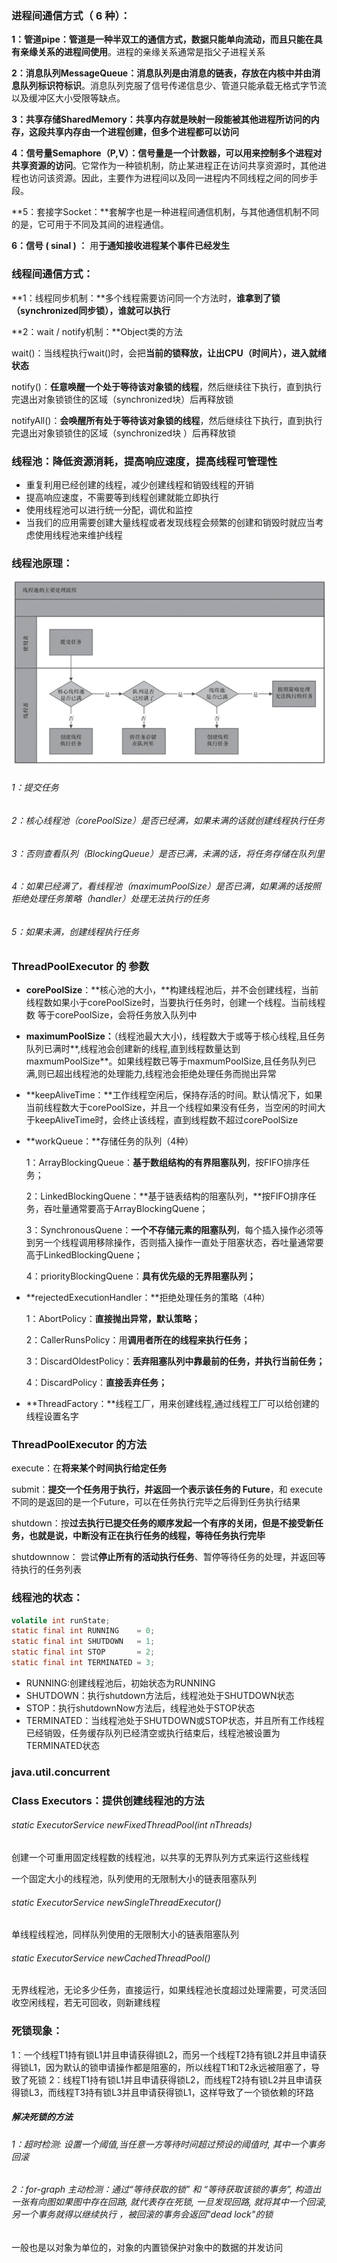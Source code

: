 ### **进程间通信方式**（ 6 种）：

**1：管道pipe：**管道是一种**半双工的通信方式，数据只能单向流动，而且只能在具有亲缘关系的进程间使用**。进程的亲缘关系通常是指父子进程关系

**2：消息队列MessageQueue：**消息队列是**由消息的链表，存放在内核中并由消息队列标识符标识**。消息队列克服了信号传递信息少、管道只能承载无格式字节流以及缓冲区大小受限等缺点。

**3：共享存储SharedMemory：**共享内存就是映射一段能被其他进程所访问的内存，这**段共享内存由一个进程创建，但多个进程都可以访问**

**4：信号量Semaphore（P,V）：**信号量是**一个计数器，可以用来控制多个进程对共享资源的访问**。它常作为一种锁机制，防止某进程正在访问共享资源时，其他进程也访问该资源。因此，主要作为进程间以及同一进程内不同线程之间的同步手段。

**5：套接字Socket：**套解字也是一种进程间通信机制，与其他通信机制不同的是，它可用于不同及其间的进程通信。

**6：信号 ( sinal ) ：** 用**于通知接收进程某个事件已经发生**



### 线程间通信方式：

**1：线程同步机制：**多个线程需要访问同一个方法时，**谁拿到了锁（synchronized同步锁），谁就可以执行**

**2：wait / notify机制：**Object类的方法

wait()：当线程执行wait()时，会把**当前的锁释放，让出CPU（时间片），进入就绪状态**

notify()：**任意唤醒一个处于等待该对象锁的线程**，然后继续往下执行，直到执行完退出对象锁锁住的区域（synchronized块）后再释放锁

notifyAll()：**会唤醒所有处于等待该对象锁的线程**，然后继续往下执行，直到执行完退出对象锁锁住的区域（synchronized块 ）后再释放锁

### 线程池：降低资源消耗，提高响应速度，提高线程可管理性

- 重复利用已经创建的线程，减少创建线程和销毁线程的开销
- 提高响应速度，不需要等到线程创建就能立即执行
- 使用线程池可以进行统一分配，调优和监控
- 当我们的应用需要创建大量线程或者发现线程会频繁的创建和销毁时就应当考虑使用线程池来维护线程

### 线程池原理：

![线程池.png](https://github.com/likang315/Java/blob/master/Java_note/9%EF%BC%9A%E5%A4%9A%E7%BA%BF%E7%A8%8B/%E7%BA%BF%E7%A8%8B%E6%B1%A0.png?raw=true)

###### 1：提交任务

###### 2：核心线程池（corePoolSize）是否已经满，如果未满的话就创建线程执行任务

###### 3：否则查看队列（BlockingQueue）是否已满，未满的话，将任务存储在队列里

###### 4：如果已经满了，看线程池（maximumPoolSize）是否已满，如果满的话按照拒绝处理任务策略（handler）处理无法执行的任务

###### 5：如果未满，创建线程执行任务



### ThreadPoolExecutor 的 参数

- **corePoolSize**：**核心池的大小，**构建线程池后，并不会创建线程，当前线程数如果小于corePoolSize时，当要执行任务时，创建一个线程。当前线程数 等于corePoolSize，会将任务放入队列中

- **maximumPoolSize：**（线程池最大大小)，线程数大于或等于核心线程,且任务队列已满时**,线程池会创建新的线程,直到线程数量达到maxmumPoolSize**。如果线程数已等于maxmumPoolSize,且任务队列已满,则已超出线程池的处理能力,线程池会拒绝处理任务而抛出异常

- **keepAliveTime：**工作线程空闲后，保持存活的时间。默认情况下，如果当前线程数大于corePoolSize，并且一个线程如果没有任务，当空闲的时间大于keepAliveTime时，会终止该线程，直到线程数不超过corePoolSize

- **workQueue：**存储任务的队列（4种）

  1：ArrayBlockingQueue：**基于数组结构的有界阻塞队列**，按FIFO排序任务；

  2：LinkedBlockingQuene：**基于链表结构的阻塞队列，**按FIFO排序任务，吞吐量通常要高于ArrayBlockingQuene；

  3：SynchronousQuene：**一个不存储元素的阻塞队列**，每个插入操作必须等到另一个线程调用移除操作，否则插入操作一直处于阻塞状态，吞吐量通常要高于LinkedBlockingQuene；

  4：priorityBlockingQuene：**具有优先级的无界阻塞队列；**

- **rejectedExecutionHandler：**拒绝处理任务的策略（4种）

  1：AbortPolicy：**直接抛出异常，默认策略；**

  2：CallerRunsPolicy：用**调用者所在的线程来执行任务；**

  3：DiscardOldestPolicy：**丢弃阻塞队列中靠最前的任务，并执行当前任务；**

  4：DiscardPolicy：**直接丢弃任务；**

- **ThreadFactory：**线程工厂，用来创建线程,通过线程工厂可以给创建的线程设置名字



### ThreadPoolExecutor 的方法

execute：在**将来某个时间执行给定任务**

submit：**提交一个任务用于执行，并返回一个表示该任务的 Future**，和 execute 不同的是返回的是一个Future，可以在任务执行完毕之后得到任务执行结果

shutdown：按**过去执行已提交任务的顺序发起一个有序的关闭，但是不接受新任务，也就是说，中断没有正在执行任务的线程，等待任务执行完毕**

shutdownnow： 尝试**停止所有的活动执行任务**、暂停等待任务的处理，并返回等待执行的任务列表

### 线程池的状态：

```java
volatile int runState;
static final int RUNNING    = 0;
static final int SHUTDOWN   = 1;
static final int STOP       = 2;
static final int TERMINATED = 3;
```

- RUNNING:创建线程池后，初始状态为RUNNING
- SHUTDOWN：执行shutdown方法后，线程池处于SHUTDOWN状态
- STOP：执行shutdownNow方法后，线程池处于STOP状态
- TERMINATED：当线程池处于SHUTDOWN或STOP状态，并且所有工作线程已经销毁，任务缓存队列已经清空或执行结束后，线程池被设置为TERMINATED状态



### java.util.concurrent

### Class Executors：提供创建线程池的方法

###### static ExecutorService newFixedThreadPool(int nThreads) 

创建一个可重用固定线程数的线程池，以共享的无界队列方式来运行这些线程 

一个固定大小的线程池，队列使用的无限制大小的链表阻塞队列

###### static ExecutorService newSingleThreadExecutor() 

单线程线程池，同样队列使用的无限制大小的链表阻塞队列

###### static ExecutorService newCachedThreadPool()

无界线程池，无论多少任务，直接运行，如果线程池长度超过处理需要，可灵活回收空闲线程，若无可回收，则新建线程



### 死锁现象：

1：一个线程T1持有锁L1并且申请获得锁L2，而另一个线程T2持有锁L2并且申请获得锁L1，因为默认的锁申请操作都是阻塞的，所以线程T1和T2永远被阻塞了，导致了死锁
2：线程T1持有锁L1并且申请获得锁L2，而线程T2持有锁L2并且申请获得锁L3，而线程T3持有锁L3并且申请获得锁L1，这样导致了一个锁依赖的环路

##### 解决死锁的方法

###### 1：超时检测: 设置一个阈值,当任意一方等待时间超过预设的阈值时, 其中⼀个事务回滚

###### 2：for-graph 主动检测：通过“等待获取的锁” 和 “等待获取该锁的事务”, 构造出⼀张有向图如果图中存在回路, 就代表存在死锁, 一旦发现回路, 就将其中一个回滚, 另⼀个事务就得以继续执行 ，被回滚的事务会返回"dead lock"的锁

一般也是以对象为单位的，对象的内置锁保护对象中的数据的并发访问




